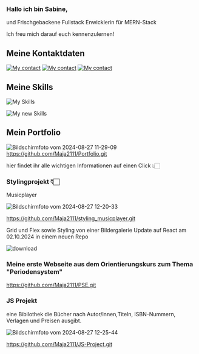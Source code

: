 ### Hallo ich bin Sabine,

und Frischgebackene Fullstack Enwicklerin für MERN-Stack

Ich freu mich darauf euch kennenzulernen! 



## Meine Kontaktdaten

[![My contact](https://skillicons.dev/icons?i=gmail)](sabine.weber.hamburg@gamil.com)
[![My contact](https://skillicons.dev/icons?i=linkedin)](www.linkedin.com/in/sabine-weber-76004722b)
[![My contact](https://skillicons.dev/icons?i=instagram)](https://www.instagram.com/sabine_21_weber/)

## Meine Skills

![My Skills](https://skillicons.dev/icons?i=md,html,css,sass,express,bootstrap,vscode,nodejs,js,github,windows,apple,linux,ubuntu,md,mongodb,npm,postman,powershell,react)

![My new Skills](https://skillicons.dev/icons?i=md,angular,azure,dotnet,figma,git,jest,ts)

## Mein Portfolio
![Bildschirmfoto vom 2024-08-27 11-29-09](https://github.com/user-attachments/assets/fbd79d8b-d7e3-4e94-a418-fccb0c747d2f) https://github.com/Maja2111/Portfolio.git

hier findet ihr alle wichtigen Informationen auf einen Click 👆🏻

### Stylingprojekt 👇🏻

Musicplayer

![Bildschirmfoto vom 2024-08-27 12-20-33](https://github.com/user-attachments/assets/2717f6b1-3621-4540-953c-943a7de4007f)


https://github.com/Maja2111/styling_musicplayer.git

Grid und Flex sowie Styling von einer Bildergalerie
Update auf React am 02.10.2024 in einem neuen Repo


![download](https://github.com/user-attachments/assets/aa290da0-4d59-4cbd-af96-ea2d65fa8991)



### Meine erste Webseite aus dem Orientierungskurs zum Thema "Periodensystem"
https://github.com/Maja2111/PSE.git

### JS Projekt
eine Bibilothek die Bücher nach Autor/innen,Titeln, ISBN-Nummern, Verlagen und Preisen ausgibt.

![Bildschirmfoto vom 2024-08-27 12-25-44](https://github.com/user-attachments/assets/eda58ce7-dfd0-430b-a6ec-c29a143f2e94)

https://github.com/Maja2111/JS-Project.git





